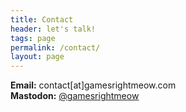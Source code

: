 ```yaml
---
title: Contact
header: let's talk!
tags: page
permalink: /contact/
layout: page
---
```


__Email:__ contact[at]gamesrightmeow.com   
__Mastodon:__ [@gamesrightmeow](https://mastodon.gamedev.place/@gamesrightmeow)  
<!-- __Book a virtual meeting:__ [Calendly](https://calendly.com/gamesrightmeow/exploratory-call?back=0) -->